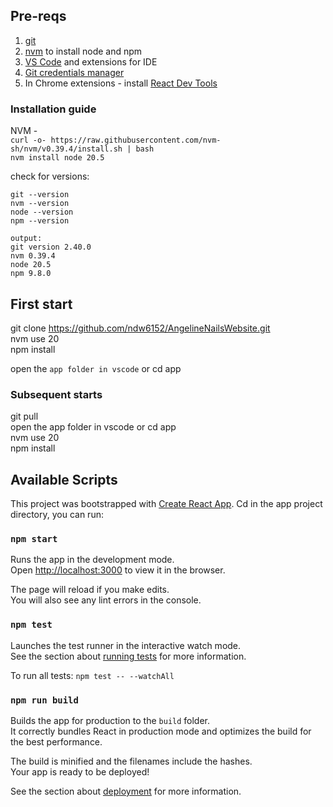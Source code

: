 ## Pre-reqs

1. [git](https://git-scm.com/)
2. [nvm](https://github.com/nvm-sh/nvm) to install node and npm
3. [VS Code](https://code.visualstudio.com/) and extensions for IDE
4. [Git credentials manager](https://github.com/git-ecosystem/git-credential-manager/blob/release/docs/install.md)
5. In Chrome extensions - install [React Dev Tools](https://react.dev/learn/react-developer-tools)

### Installation guide

NVM -  
`curl -o- https://raw.githubusercontent.com/nvm-sh/nvm/v0.39.4/install.sh | bash`  
`nvm install node 20.5`

check for versions:

```
git --version
nvm --version
node --version
npm --version

output:
git version 2.40.0
nvm 0.39.4
node 20.5
npm 9.8.0
```

## First start

git clone https://github.com/ndw6152/AngelineNailsWebsite.git  
nvm use 20  
npm install

open the `app folder in vscode` or cd app

### Subsequent starts

git pull  
open the app folder in vscode or cd app  
nvm use 20  
npm install

## Available Scripts

This project was bootstrapped with [Create React App](https://github.com/facebook/create-react-app).
Cd in the app project directory, you can run:

### `npm start`

Runs the app in the development mode.\
Open [http://localhost:3000](http://localhost:3000) to view it in the browser.

The page will reload if you make edits.\
You will also see any lint errors in the console.

### `npm test`

Launches the test runner in the interactive watch mode.\
See the section about [running tests](https://facebook.github.io/create-react-app/docs/running-tests) for more information.

To run all tests: `npm test -- --watchAll`

### `npm run build`

Builds the app for production to the `build` folder.\
It correctly bundles React in production mode and optimizes the build for the best performance.

The build is minified and the filenames include the hashes.\
Your app is ready to be deployed!

See the section about [deployment](https://facebook.github.io/create-react-app/docs/deployment) for more information.
